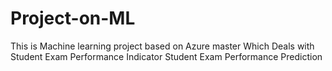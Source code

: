 # Project-on-ML
This is Machine learning project based on Azure master Which Deals with Student Exam Performance Indicator Student Exam Performance Prediction
